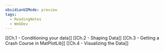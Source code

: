 ```yaml
---
obsidianUIMode: preview
tags:
  - ReadingNotes
  - WebDev
---
```

[[Ch.1 - Conditioning your data]]
[[Ch.2 - Shaping Data]]
[[Ch.3 - Getting a Crash Course in MatPlotLib]]
[[Ch.4 - Visualizing the Data]]